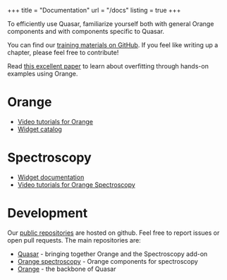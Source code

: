 +++
title = "Documentation"
url = "/docs"
listing = true
+++

To efficiently use Quasar, familiarize yourself both with general Orange components and with
components specific to Quasar.

You can find our [training materials on GitHub](https://github.com/biolab/orange-lecture-notes). If you feel like writing up a chapter, please feel free to contribute!

Read [this excellent paper](https://doi.org/10.1371/journal.pcbi.1008671) to learn about overfitting through hands-on examples using Orange. 

Orange
======
- [Video tutorials for Orange](https://www.youtube.com/channel/UClKKWBe2SCAEyv7ZNGhIe4g)
- [Widget catalog](https://orange.biolab.si/toolbox/)

Spectroscopy
============
- [Widget documentation](https://orange-spectroscopy.readthedocs.io)
- [Video tutorials for Orange Spectroscopy](https://www.youtube.com/playlist?list=PLmNPvQr9Tf-bPWjDJvJBPZJ6us_KTAD5T)


Development
===========

Our [public repositories](https://github.com/quasars/) are hosted on github. Feel
free to report issues or open pull requests. The main repositories are:

- [Quasar](https://github.com/quasars/quasar) - bringing together Orange
  and the Spectroscopy add-on
- [Orange spectroscopy](https://github.com/quasars/orange-spectroscopy) - Orange
  components for spectroscopy
- [Orange](https://github.com/biolab/orange3) - the backbone of Quasar

